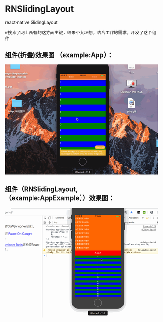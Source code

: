 # RNSlidingLayout
react-native SlidingLayout   


#搜索了网上所有的这方面主键，结果不太理想。结合工作的需求，开发了这个组件


## 组件(折叠)效果图 （example:App）：
![p1](https://github.com/liliangzdh/RNSlidingLayout/blob/master/RNSlideingLayout/pic/play.gif)


## 组件（RNSlidingLayout,（example:AppExample））效果图：
![p1](https://github.com/liliangzdh/RNSlidingLayout/blob/master/RNSlideingLayout/pic/play2.gif)
